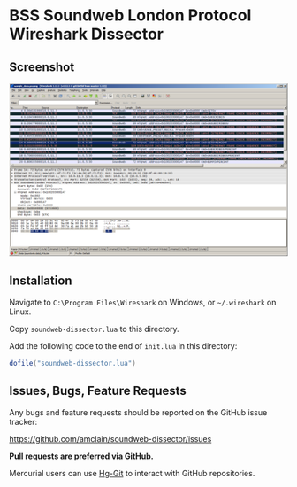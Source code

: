 # BSS Soundweb London Protocol Wireshark Dissector

## Screenshot
![BSS Soundweb London Protocol Wireshark Dissector Screenshot](screenshot.png)

## Installation

Navigate to `C:\Program Files\Wireshark` on Windows, or `~/.wireshark` on Linux.

Copy `soundweb-dissector.lua` to this directory.

Add the following code to the end of `init.lua` in this directory:

``` lua
dofile("soundweb-dissector.lua")
```

## Issues, Bugs, Feature Requests

Any bugs and feature requests should be reported on the GitHub issue tracker:

https://github.com/amclain/soundweb-dissector/issues


**Pull requests are preferred via GitHub.**

Mercurial users can use [Hg-Git](http://hg-git.github.io/) to interact with
GitHub repositories.
